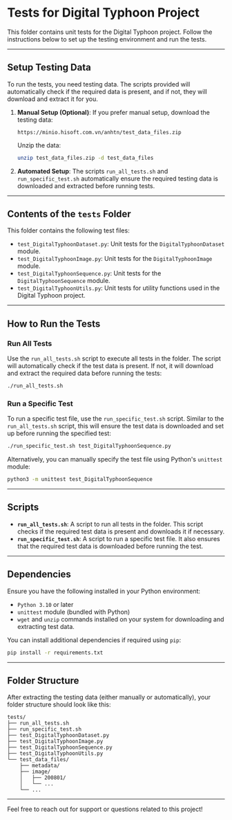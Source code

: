 # Tests for Digital Typhoon Project

This folder contains unit tests for the Digital Typhoon project. Follow the instructions below to set up the testing environment and run the tests.

---

## **Setup Testing Data**

To run the tests, you need testing data. The scripts provided will automatically check if the required data is present, and if not, they will download and extract it for you.

1. **Manual Setup (Optional)**:
   If you prefer manual setup, download the testing data:
   ```
   https://minio.hisoft.com.vn/anhtn/test_data_files.zip
   ```

   Unzip the data:
   ```bash
   unzip test_data_files.zip -d test_data_files
   ```

2. **Automated Setup**:
   The scripts `run_all_tests.sh` and `run_specific_test.sh` automatically ensure the required testing data is downloaded and extracted before running tests.

---

## **Contents of the `tests` Folder**

This folder contains the following test files:

- `test_DigitalTyphoonDataset.py`: Unit tests for the `DigitalTyphoonDataset` module.
- `test_DigitalTyphoonImage.py`: Unit tests for the `DigitalTyphoonImage` module.
- `test_DigitalTyphoonSequence.py`: Unit tests for the `DigitalTyphoonSequence` module.
- `test_DigitalTyphoonUtils.py`: Unit tests for utility functions used in the Digital Typhoon project.

---

## **How to Run the Tests**

### **Run All Tests**
Use the `run_all_tests.sh` script to execute all tests in the folder. The script will automatically check if the test data is present. If not, it will download and extract the required data before running the tests:
```bash
./run_all_tests.sh
```

### **Run a Specific Test**
To run a specific test file, use the `run_specific_test.sh` script. Similar to the `run_all_tests.sh` script, this will ensure the test data is downloaded and set up before running the specified test:
```bash
./run_specific_test.sh test_DigitalTyphoonSequence.py
```

Alternatively, you can manually specify the test file using Python's `unittest` module:
```bash
python3 -m unittest test_DigitalTyphoonSequence
```

---

## **Scripts**

- **`run_all_tests.sh`**: A script to run all tests in the folder. This script checks if the required test data is present and downloads it if necessary.
- **`run_specific_test.sh`**: A script to run a specific test file. It also ensures that the required test data is downloaded before running the test.

---

## **Dependencies**

Ensure you have the following installed in your Python environment:
- `Python 3.10` or later
- `unittest` module (bundled with Python)
- `wget` and `unzip` commands installed on your system for downloading and extracting test data.

You can install additional dependencies if required using `pip`:
```bash
pip install -r requirements.txt
```

---

## **Folder Structure**

After extracting the testing data (either manually or automatically), your folder structure should look like this:
```
tests/
├── run_all_tests.sh
├── run_specific_test.sh
├── test_DigitalTyphoonDataset.py
├── test_DigitalTyphoonImage.py
├── test_DigitalTyphoonSequence.py
├── test_DigitalTyphoonUtils.py
└── test_data_files/
    ├── metadata/
    ├── image/
    │   ├── 200801/
    │   └── ...
    └── ...
```

---

Feel free to reach out for support or questions related to this project!
